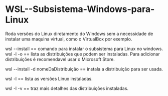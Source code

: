 # WSL--Subsistema-Windows-para-Linux

Roda versões do Linux diretamento do Windows sem a necessidade de instalar uma maquina virtual, como o VirtualBox por exemplo.

wsl --install == comando para instalar o subsistema para Linux no windows.
wsl -l -o == lista as distribuições que podem ser instaladas. Para adicionar distribuições é recomendavel usar o Microsoft Store.

wsl --install -d nomeDaDistribuição == instala a distribuição para ser usada.

wsl -l == lista as versões Linux instaladas.

wsl -l -v == traz mais detalhes das distribuições instaladas.
